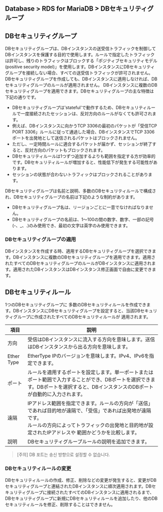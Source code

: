 ## Database > RDS for MariaDB > DBセキュリティグループ

## DBセキュリティグループ

DBセキュリティグループは、DBインスタンスの送受信トラフィックを制御してDBインスタンスを保護する目的で使用します。ルールで指定したトラフィックは許可し、残りのトラフィックはブロックする「ポジティブセキュリティモデル(positive security model)」を使用します。DBインスタンスにDBセキュリティグループを接続しない場合、すべての送受信トラフィックが許可されません。DBセキュリティグループを作成しても、DBインスタンスに適用しなければ、DBセキュリティグループのルールが適用されません。 DBインスタンスに複数のDBセキュリティグループを適用できます。DBセキュリティグループの主な特徴は下記の通りです。

* DBセキュリティグループは'stateful'で動作するため、DBセキュリティルールで一度接続されたセッションは、反対方向のルールがなくても許可されます。
* 例えば、DBインスタンスに向かうTCP 3306の最初のパケットが「受信TCP PORT 3306」ルールに従って通過した場合、DBインスタンスでTCP 3306ポートを出発地として送信されるパケットはブロックされません。
* ただし、一定時間ルールに適合するパケットが届かず、セッションが終了すると、反対方向のパケットもブロックされます。
* DBセキュリティルールは1つずつ追加するよりも範囲を指定する方が効率的です。DBセキュリティルールが増加すると、性能低下が発生する可能性があります。
* セッションの状態が合わないトラフィックはブロックされることがあります。

DBセキュリティグループは名前と説明、多数のDBセキュリティルールで構成され、DBセキュリティグループの名前は下記のような制約があります。

* DBセキュリティグループ名は、リージョンごとに一意でなければなりません。
* DBセキュリティグループの名前は、1～100の間の数字、数字、一部の記号(-、_、.)のみ使用でき、最初の文字は英字のみ使用できます。

### DBセキュリティグループの適用

DBインスタンスを作成する時、適用するDBセキュリティグループを選択できます。DBインスタンスに複数のDBセキュリティグループを適用できます。適用されたすべてのDBセキュリティグループのルールがDBインスタンスに適用されます。適用されたDBインスタンスはDBインスタンス修正画面で自由に変更できます。

## DBセキュリティルール

1つのDBセキュリティグループに 多数のDBセキュリティルールを作成できます。DBインスタンスにDBセキュリティグループを設定すると、当該DBセキュリティグループに作成されたすべてのDBセキュリティルールが 適用されます。

| 項目         | 説明                                                                                                               |
|------------|------------------------------------------------------------------------------------------------------------------|
| 方向         | 受信はDBインスタンスに流入する方向を意味します。送信はDBインスタンスから出る方向を意味します。                                                                |
| Ether Type | EtherType IPのバージョンを意味します。IPv4、IPv6を指定できます。                                                                       |
| ポート        | ルールを適用するポートを設定します。単一ポートまたはポート範囲で入力することができ、DBポートを選択できます。DBポートを選択すると、DBインスタンスのDBポートが自動的に入力されます。                    |
| 遠隔         | IPアドレス範囲を指定できます。ルールの方向が「送信」であれば目的地が遠隔で、「受信」であれば出発地が遠隔です。<br/>ルールの方向によってトラフィックの出発地と目的地が設定されたIPアドレスや 範囲かどうかを比較します。 |
| 説明         | DBセキュリティグループルールの説明を追加できます。                                                                                       |

> [주의]
> DB 포트는 송신 방향으로 설정할 수 없습니다.

### DBセキュリティルールの変更

DBセキュリティルールの作成、修正、削除などの変更が発生すると、変更がDBセキュリティグループと連結されたDBインスタンスに順次適用されます。DBセキュリティグループに接続されたすべてのDBインスタンスに適用されるまで、DBセキュリティグループに新規にDBセキュリティルールを追加したり、他のDBセキュリティルールを修正、削除することはできません。
